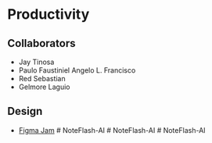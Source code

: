 # Productivity

## Collaborators
- Jay Tinosa
- Paulo Faustiniel Angelo L. Francisco
- Red Sebastian
- Gelmore Laguio


## Design
- [Figma Jam](https://www.figma.com/board/PIxTivW76SpyOY6uPTfGGZ/UMAK?node-id=0-1&t=aAsKAO3yEcfIGmS3-0)
#   N o t e F l a s h - A I  
 #   N o t e F l a s h - A I  
 #   N o t e F l a s h - A I  
 
